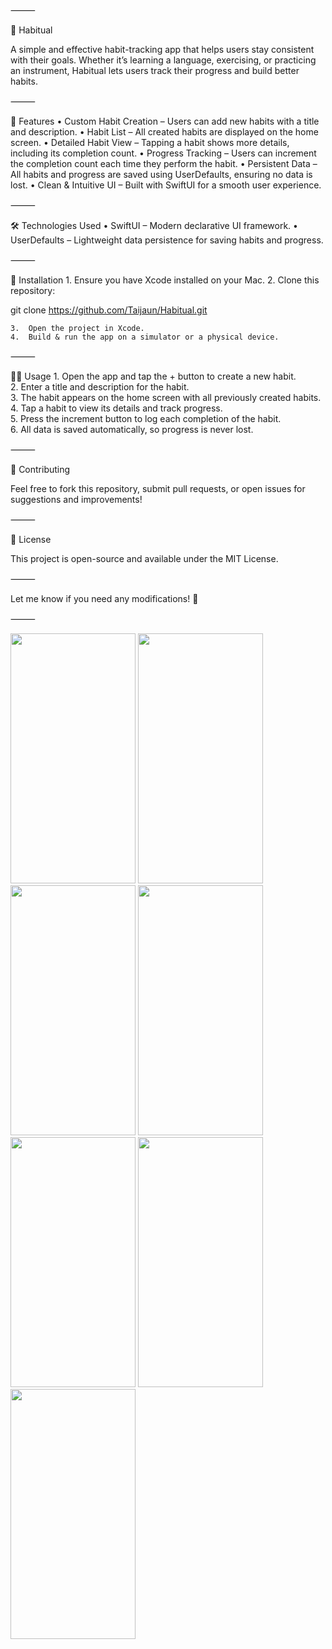 ⸻

📅 Habitual

A simple and effective habit-tracking app that helps users stay consistent with their goals. Whether it’s learning a language, exercising, or practicing an instrument, Habitual lets users track their progress and build better habits.

⸻

🚀 Features
	•	Custom Habit Creation – Users can add new habits with a title and description.
	•	Habit List – All created habits are displayed on the home screen.
	•	Detailed Habit View – Tapping a habit shows more details, including its completion count.
	•	Progress Tracking – Users can increment the completion count each time they perform the habit.
	•	Persistent Data – All habits and progress are saved using UserDefaults, ensuring no data is lost.
	•	Clean & Intuitive UI – Built with SwiftUI for a smooth user experience.

⸻

🛠 Technologies Used
	•	SwiftUI – Modern declarative UI framework.
	•	UserDefaults – Lightweight data persistence for saving habits and progress.

⸻

📲 Installation
	1.	Ensure you have Xcode installed on your Mac.
	2.	Clone this repository:

git clone https://github.com/Taijaun/Habitual.git


	3.	Open the project in Xcode.
	4.	Build & run the app on a simulator or a physical device.

⸻

🏃‍♂️ Usage
	1.	Open the app and tap the + button to create a new habit.<br>
	2.	Enter a title and description for the habit.<br>
	3.	The habit appears on the home screen with all previously created habits.<br>
	4.	Tap a habit to view its details and track progress.<br>
	5.	Press the increment button to log each completion of the habit.<br>
	6.	All data is saved automatically, so progress is never lost.<br>

⸻

🎯 Contributing

Feel free to fork this repository, submit pull requests, or open issues for suggestions and improvements!

⸻

📄 License

This project is open-source and available under the MIT License.

⸻

Let me know if you need any modifications! 🚀

⸻

<img src = "https://github.com/user-attachments/assets/839901f9-50bb-457c-9c2f-3d3dd1d4672f" width = "200" height = "400">
<img src = "https://github.com/user-attachments/assets/994485f0-5aa1-49e8-811d-82af774cc140" width = "200" height = "400">
<img src = "https://github.com/user-attachments/assets/079ffd00-721b-495d-ab80-8c6d74bdab08" width = "200" height = "400">
<img src = "https://github.com/user-attachments/assets/f306e212-7cb5-414e-ad0d-f993470fe5f9" width = "200" height = "400">
<img src = "https://github.com/user-attachments/assets/e380e4af-2f1f-4ac3-a5a8-3e6608c49f50" width = "200" height = "400">
<img src = "https://github.com/user-attachments/assets/9f48292e-2160-4980-a79f-b22f6d4bbc93" width = "200" height = "400">
<img src = "https://github.com/user-attachments/assets/fe189251-24a6-41a7-8ce9-3d6a9b90200d" width = "200" height = "400">
